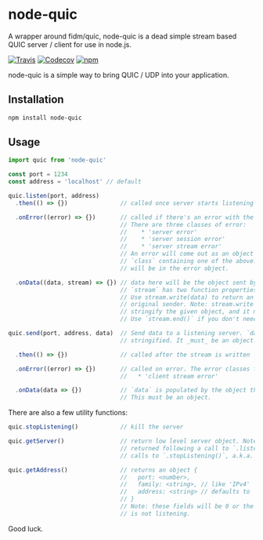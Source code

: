 # node-quic

A wrapper around fidm/quic, node-quic is a dead simple stream based QUIC server / client for use in node.js.

[![Travis](https://travis-ci.org/Aaronik/node-quic.svg?branch=master)](https://travis-ci.org/aaronik/node-quic)
[![Codecov](https://img.shields.io/codecov/c/github/aaronik/node-quic.svg)](https://codecov.io/gh/aaronik/node-quic)
[![npm](https://img.shields.io/npm/v/node-quic.svg)](https://npmjs.com/package/node-quic)

node-quic is a simple way to bring QUIC / UDP into your application.

## Installation

```sh
npm install node-quic
```
## Usage

```js
import quic from 'node-quic'

const port = 1234
const address = 'localhost' // default

quic.listen(port, address)
  .then(() => {})               // called once server starts listening

  .onError((error) => {})       // called if there's an error with the listening.
                                // There are three classes of error:
                                //    * 'server error'
                                //    * 'server session error'
                                //    * 'server stream error'
                                // An error will come out as an object with key
                                // `class` containing one of the above. More information
                                // will be in the error object.

  .onData((data, stream) => {}) // data here will be the object sent by quic.send.
                                // `stream` has two function properties: `write` and `end.`
                                // Use stream.write(data) to return an object (only) to the
                                // original sender. Note: stream.write will automatically
                                // stringify the given object, and it must be an object.
                                // Use `stream.end()` if you don't need to send anything back.

quic.send(port, address, data)  // Send data to a listening server. `data` is automatically
                                // stringified. It _must_ be an object.

  .then(() => {})               // called after the stream is written

  .onError((error) => {})       // called on error. The error classes for `quic.send` are:
                                //   * 'client stream error'

  .onData(data => {})           // `data` is populated by the object the server returned.
                                // This must be an object.
```

There are also a few utility functions:

```js
quic.stopListening()            // kill the server

quic.getServer()                // return low level server object. Note, a server will only be
                                // returned following a call to `.listen()` and preceding any
                                // calls to `.stopListening()`, a.k.a. when quic is listening.

quic.getAddress()               // returns an object {
                                //   port: <number>,
                                //   family: <string>, // like 'IPv4'
                                //   address: <string> // defaults to '127.0.0.1'
                                // }
                                // Note: these fields will be 0 or the empty string if quic
                                // is not listening.
```

Good luck.
